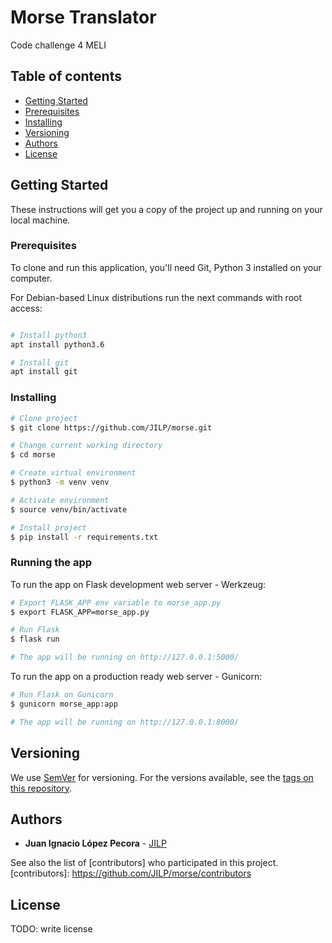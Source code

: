 # Morse Translator

Code challenge 4 MELI

## Table of contents

* [Getting Started](#getting-started)
* [Prerequisites](#prerequisites)
* [Installing](#installing)
* [Versioning](#versioning)
* [Authors](#authors)
* [License](#license)

## Getting Started

These instructions will get you a copy of the project up and running on your
local machine.

### Prerequisites

To clone and run this application, you'll need Git, Python 3 installed on your
computer.

For Debian-based Linux distributions run the next commands with root access:

```bash

# Install python3
apt install python3.6

# Install git 
apt install git
```

### Installing

```bash
# Clone project
$ git clone https://github.com/JILP/morse.git

# Change current working directory
$ cd morse

# Create virtual environment
$ python3 -m venv venv

# Activate environment
$ source venv/bin/activate

# Install project
$ pip install -r requirements.txt


```

### Running the app

To run the app on Flask development web server - Werkzeug:

```bash
# Export FLASK_APP env variable to morse_app.py
$ export FLASK_APP=morse_app.py

# Run Flask
$ flask run

# The app will be running on http://127.0.0.1:5000/
```

To run the app on a production ready web server - Gunicorn:

```bash
# Run Flask on Gunicorn
$ gunicorn morse_app:app

# The app will be running on http://127.0.0.1:8000/
```

## Versioning

We use [SemVer](http://semver.org/) for versioning. For the versions available,
see the [tags on this repository](https://github.com/JILP/morse/tags). 

## Authors

* **Juan Ignacio López Pecora** - [JILP](https://github.com/JILP)

See also the list of [contributors] who participated in this project.
[contributors]: https://github.com/JILP/morse/contributors

## License

TODO: write license

